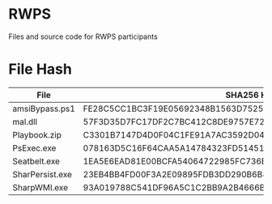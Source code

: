 # RWPS

Files and source code for RWPS participants

# File Hash

| File                | SHA256 Hash                                                           |
|---------------------|-----------------------------------------------------------------------|
| 	amsiBypass.ps1	  | 	FE28C5CC1BC3F19E05692348B1563D7525CC070D1E31ECE6FF2F9FDB8A24B1C3	  | 
| 	mal.dll	          | 	57F3D35D7FC17DF2C7BC412C8DE9757E724F7C580452EB39613AED677DD7966B	  | 
| 	Playbook.zip	    | 	C3301B7147D4D0F04C1FE91A7AC3592D044A45891D740DED8C403956B4F48E9B  	| 
| 	PsExec.exe	      | 	078163D5C16F64CAA5A14784323FD51451B8C831C73396B967B4E35E6879937B	  | 
| 	Seatbelt.exe	    | 	1EA5E6EAD81E00BCFA54064722985FC736EB3CD9888358CBDCE3BBE22ECEACD8  	| 
| 	SharPersist.exe  	| 	23EB4BB4FD00F3A2E09895FDB3DD290B6B8E788308E223FDCCDBF871F2D46F4F	  | 
| 	SharpWMI.exe    	| 	93A019788C541DF96A5C1C2BB9A2B4666B8435BCC43676C6B601AED1FE9F2E7E	  | 
